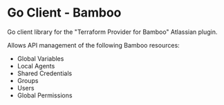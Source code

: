 # Go Client - Bamboo

Go client library for the "Terraform Provider for Bamboo" Atlassian plugin.

Allows API management of the following Bamboo resources:

- Global Variables
- Local Agents
- Shared Credentials
- Groups
- Users
- Global Permissions

